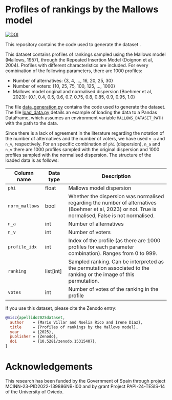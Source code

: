 # Profiles of rankings by the Mallows model

[![DOI](https://zenodo.org/badge/DOI/10.5281/zenodo.15315407.svg)](https://doi.org/10.5281/zenodo.15315407)

This repository contains the code used to generate the dataset .

This dataset contains profiles of rankings sampled using the Mallows model (Mallows, 1957), through the Repeated Insertion Model (Doignon et al, 2004). Profiles with different characteristics are included. For every combination of the following parameters, there are 1000 profiles:

- Number of alternatives: {3, 4, …, 16, 20, 25, 30}
- Number of voters: {10, 25, 75, 100, 125, …, 1000}
- Mallows model original and normalised dispersion (Boehmer et al, 2023): {0.1, 0.4, 0.5, 0.6, 0.7, 0.75, 0.8, 0.85, 0.9, 0.95, 1.0}

The file [data_generation.py](data_generation.py) contains the code used to generate the dataset. The file [load_data.py](load_data.py) details an example of loading the data to a Pandas DataFrame, which assumes an environment variable `MALLOWS_DATASET_PATH` with the path to the data.

Since there is a lack of agreement in the literature regarding the notation of the number of alternatives and the number of voters, we have used `n_a` and `n_v`, respectively. For an specific combination of `phi` (dispersion), `n_a` and `n_v` there are 1000 profiles sampled with the original dispersion and 1000 profiles sampled with the normalised dispersion. The structure of the loaded data is as follows:

| Column name    | Data type | Description                                                                                                                                           |
| -------------- | --------- | ----------------------------------------------------------------------------------------------------------------------------------------------------- |
| `phi`          | float     | Mallows model dispersion                                                                                                                              |
| `norm_mallows` | bool      | Whether the dispersion was normalised regarding the number of alternatives (Boehmer et al, 2023) or not. True is normalised, False is not normalised. |
| `n_a`          | int       | Number of alternatives                                                                                                                                |
| `n_v`          | int       | Number of voters                                                                                                                                      |
| `profile_idx`  | int       | Index of the profile (as there are 1000 profiles for each parameter combination). Ranges from 0 to 999.                                               |
| `ranking`      | list[int] | Sampled ranking. Can be interpreted as the permutation associated to the ranking or the image of this permutation.                                    |
| `votes`        | int       | Number of votes of the ranking in the profile                                                                                                         |

If you use this dataset, please cite the Zenodo entry:

```bibtex
@misc{apellido2025dataset,
  author    = {Mario Villar and Noelia Rico and Irene Díaz},
  title     = {Profiles of rankings by the Mallows model},
  year      = {2025},
  publisher = {Zenodo},
  doi       = {10.5281/zenodo.15315407},
}
```

# Acknowledgements

This research has been funded by the Government of Spain through project MCINN-23-PID2022-139886NB-I00 and by grant Project PAPI-24-TESIS-14 of the University of Oviedo.
